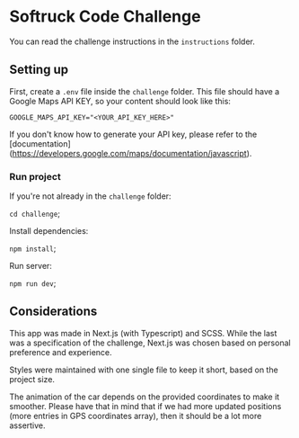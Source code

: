 # Softruck Code Challenge

You can read the challenge instructions in the `instructions` folder.

## Setting up

First, create a `.env` file inside the `challenge` folder. This file should have a Google Maps API KEY, so your content should look like this:

`GOOGLE_MAPS_API_KEY="<YOUR_API_KEY_HERE>"`

If you don't know how to generate your API key, please refer to the [documentation] (https://developers.google.com/maps/documentation/javascript).

### Run project

If you're not already in the `challenge` folder:

`cd challenge`;

Install dependencies:

`npm install`;

Run server:

`npm run dev`;

## Considerations

This app was made in Next.js (with Typescript) and SCSS. While the last was a specification of the challenge, Next.js was chosen based on personal preference and experience.

Styles were maintained with one single file to keep it short, based on the project size.

The animation of the car depends on the provided coordinates to make it smoother. Please have that in mind that if we had more updated positions (more entries in GPS coordinates array), then it should be a lot more assertive.
